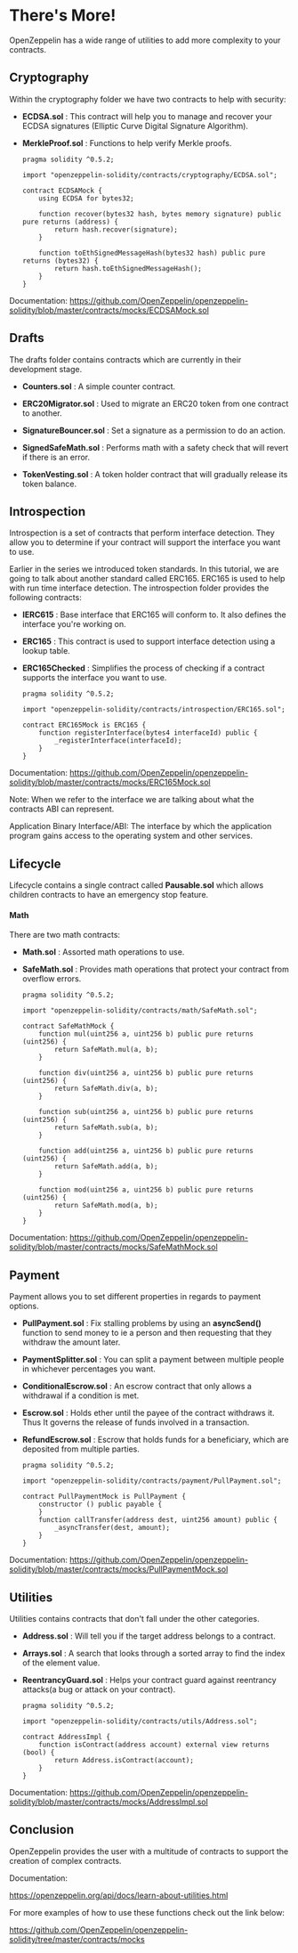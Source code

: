 # There's More!

OpenZeppelin has a wide range of utilities to add more complexity to your contracts.  

## Cryptography

Within the cryptography folder we have two contracts to help with security:

-   **ECDSA.sol** : This contract will help you to manage and recover your ECDSA signatures (Elliptic Curve Digital Signature Algorithm).

-   **MerkleProof.sol** : Functions to help verify Merkle proofs.

    ```solidity
    pragma solidity ^0.5.2;

    import "openzeppelin-solidity/contracts/cryptography/ECDSA.sol";

    contract ECDSAMock {
        using ECDSA for bytes32;

        function recover(bytes32 hash, bytes memory signature) public pure returns (address) {
            return hash.recover(signature);
        }

        function toEthSignedMessageHash(bytes32 hash) public pure returns (bytes32) {
            return hash.toEthSignedMessageHash();
        }
    }
    ```

Documentation: <https://github.com/OpenZeppelin/openzeppelin-solidity/blob/master/contracts/mocks/ECDSAMock.sol>

## Drafts

The drafts folder contains contracts which are currently in their development stage.

-   **Counters.sol** : A simple counter contract.

-   **ERC20Migrator.sol** : Used to migrate an ERC20 token from one contract to another.

-   **SignatureBouncer.sol** : Set a signature as a permission to do an action.

-   **SignedSafeMath.sol** : Performs math with a safety check that will revert if there is an error.

-   **TokenVesting.sol** : A token holder contract that will gradually release its token balance.

## Introspection

Introspection is a set of contracts that perform interface detection. They allow you to determine if your contract will support the interface you want to use.

Earlier in the series we introduced token standards. In this tutorial, we are going to talk about another standard called ERC165. ERC165 is used to help with run time interface detection. The introspection folder provides the following contracts:

-   **IERC615** : Base interface that ERC165 will conform to. It also defines the interface you're working on.

-   **ERC165** : This contract is used to support interface detection using a lookup table.

-   **ERC165Checked** : Simplifies the process of checking if a contract supports the interface you want to use.

    ```solidity
    pragma solidity ^0.5.2;

    import "openzeppelin-solidity/contracts/introspection/ERC165.sol";

    contract ERC165Mock is ERC165 {
        function registerInterface(bytes4 interfaceId) public {
            _registerInterface(interfaceId);
        }
    }
    ```

Documentation: <https://github.com/OpenZeppelin/openzeppelin-solidity/blob/master/contracts/mocks/ERC165Mock.sol>

Note: When we refer to the interface we are talking about what the contracts ABI can represent.

Application Binary Interface/ABI: The interface by which the application program gains access to the operating system and other services.

## Lifecycle

Lifecycle contains a single contract called **Pausable.sol** which allows children contracts to have an emergency stop feature.

#### Math

There are two math contracts:

-   **Math.sol** : Assorted math operations to use.

-   **SafeMath.sol** : Provides math operations that protect your contract from overflow errors.

    ```solidity
    pragma solidity ^0.5.2;

    import "openzeppelin-solidity/contracts/math/SafeMath.sol";

    contract SafeMathMock {
        function mul(uint256 a, uint256 b) public pure returns (uint256) {
            return SafeMath.mul(a, b);
        }

        function div(uint256 a, uint256 b) public pure returns (uint256) {
            return SafeMath.div(a, b);
        }

        function sub(uint256 a, uint256 b) public pure returns (uint256) {
            return SafeMath.sub(a, b);
        }

        function add(uint256 a, uint256 b) public pure returns (uint256) {
            return SafeMath.add(a, b);
        }

        function mod(uint256 a, uint256 b) public pure returns (uint256) {
            return SafeMath.mod(a, b);
        }
    }
    ```

Documentation: <https://github.com/OpenZeppelin/openzeppelin-solidity/blob/master/contracts/mocks/SafeMathMock.sol>

## Payment

Payment allows you to set different properties in regards to payment options.

-   **PullPayment.sol** : Fix stalling problems by using an **asyncSend()** function to send money to ie a person and then requesting that they withdraw the amount later.

-   **PaymentSplitter.sol** : You can split a payment between multiple people in whichever percentages you want.

-   **ConditionalEscrow.sol** : An escrow contract that only allows a withdrawal if a condition is met.

-   **Escrow.sol** : Holds ether until the payee of the contract withdraws it. Thus It governs the release of funds involved in a transaction.

-   **RefundEscrow.sol** : Escrow that holds funds for a beneficiary, which are deposited from multiple parties.

    ```Solidity
    pragma solidity ^0.5.2;

    import "openzeppelin-solidity/contracts/payment/PullPayment.sol";

    contract PullPaymentMock is PullPayment {
        constructor () public payable {
        }
        function callTransfer(address dest, uint256 amount) public {
            _asyncTransfer(dest, amount);
        }
    }
    ```

Documentation: <https://github.com/OpenZeppelin/openzeppelin-solidity/blob/master/contracts/mocks/PullPaymentMock.sol>

## Utilities

Utilities contains contracts that don't fall under the other categories.

-   **Address.sol** : Will tell you if the target address belongs to a contract.

-   **Arrays.sol** : A search that looks through a sorted array to find the index of the element value.

-   **ReentrancyGuard.sol** : Helps your contract guard against reentrancy attacks(a bug or attack on your contract).

    ```Solidity
    pragma solidity ^0.5.2;

    import "openzeppelin-solidity/contracts/utils/Address.sol";

    contract AddressImpl {
        function isContract(address account) external view returns (bool) {
            return Address.isContract(account);
        }
    }
    ```

Documentation: <https://github.com/OpenZeppelin/openzeppelin-solidity/blob/master/contracts/mocks/AddressImpl.sol>

## Conclusion

OpenZeppelin provides the user with a multitude of contracts to support the creation of complex contracts.

Documentation:

<https://openzeppelin.org/api/docs/learn-about-utilities.html>

For more examples of how to use these functions check out the link below:

<https://github.com/OpenZeppelin/openzeppelin-solidity/tree/master/contracts/mocks>
